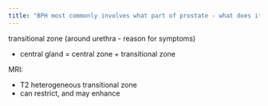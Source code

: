 ```yaml
---
title: "BPH most commonly involves what part of prostate - what does it look like on MRI"
---
```

transitional zone (around urethra - reason for symptoms)
- central gland = central zone + transitional zone

MRI:
- T2 heterogeneous transitional zone
- can restrict, and may enhance

